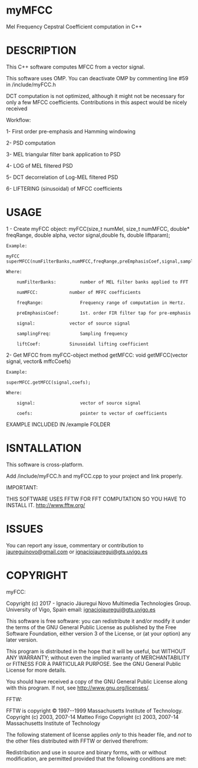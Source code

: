 # myMFCC
Mel Frequency Cepstral Coefficient computation in C++



# DESCRIPTION

This C++ software computes MFCC from a vector signal.

This software uses OMP. You can deactivate OMP by commenting line #59 in /include/myFCC.h

DCT computation is not optimized, although it might not be necessary for only a few MFCC coefficients. Contributions in this aspect would be nicely received

Workflow:

1- First order pre-emphasis and Hamming windowing

2- PSD computation

3- MEL triangular filter bank application to PSD

4- LOG of MEL filtered PSD

5- DCT decorrelation of Log-MEL filtered PSD

6- LIFTERING (sinusoidal) of MFCC coefficients


# USAGE

1 - Create myFCC object: myFCC(size_t numMel, size_t numMFCC, double* freqRange, double alpha, vector<double> signal,double fs, double liftparam);

	Example:
	
	myFCC superMFCC(numFilterBanks,numMFCC,freqRange,preEmphasisCoef,signal,samplingFreq,liftCoef);	
	
	Where:
	
		numFilterBanks: 		number of MEL filter banks applied to FFT
		
		numMFCC:			number of MFFC coefficients
		
		freqRange:		        Frequency range of computation in Hertz.
		
		preEmphasisCoef:		1st. order FIR filter tap for pre-emphasis  
		
		signal:				vector of source signal
		
		samplingFreq:			Sampling frequency
		
		liftCoef:			Sinusoidal lifting coefficient 
		
		
2- Get MFCC from myFCC-object method getMFCC:     void  getMFCC(vector<double> signal, vector<double>& mffcCoefs)

	Example:
	
	superMFCC.getMFCC(signal,coefs);
	
	Where:
	
		signal:					vector of source signal
		
		coefs:					pointer to vector of coefficients
		
EXAMPLE INCLUDED IN /example FOLDER 

# ISNTALLATION

This software is cross-platform.

Add /include/myFCC.h and myFCC.cpp to your project and link properly.

IMPORTANT:

THIS SOFTWARE USES FFTW FOR FFT COMPUTATION SO YOU HAVE TO INSTALL IT. http://www.fftw.org/

# ISSUES

You can report any issue, commentary or contribution to jaureguinovo@gmail.com or ignaciojauregui@gts.uvigo.es

# COPYRIGHT

myFCC:

Copyright (c) 2017 - Ignacio Jáuregui Novo
Multimedia Technologies Group. University of Vigo, Spain
email: ignaciojauregui@gts.uvigo.es
 
This software is free software: you can redistribute it and/or modify
it under the terms of the GNU General Public License as published by
the Free Software Foundation, either version 3 of the License, or
(at your option) any later version.
 
This program is distributed in the hope that it will be useful,
but WITHOUT ANY WARRANTY; without even the implied warranty of
MERCHANTABILITY or FITNESS FOR A PARTICULAR PURPOSE.  See the
GNU General Public License for more details.
 
You should have received a copy of the GNU General Public License
along with this program.  If not, see <http://www.gnu.org/licenses/>.

FFTW:

FFTW is copyright © 1997--1999 Massachusetts Institute of Technology.
Copyright (c) 2003, 2007-14 Matteo Frigo
Copyright (c) 2003, 2007-14 Massachusetts Institute of Technology

The following statement of license applies *only* to this header file,
and *not* to the other files distributed with FFTW or derived therefrom:

Redistribution and use in source and binary forms, with or without
modification, are permitted provided that the following conditions
are met:
